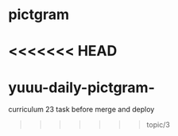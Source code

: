 # pictgram
<<<<<<< HEAD
=======
# yuuu-daily-pictgram-
curriculum 23 task before merge and deploy
>>>>>>> topic/3
